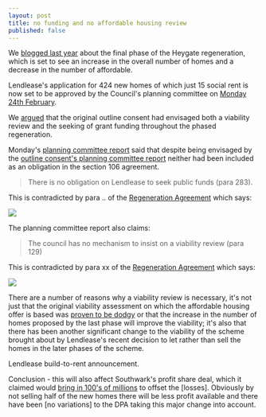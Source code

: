 ```yaml
---
layout: post
title: no funding and no affordable housing review
published: false
---
```

We [blogged last year](http://35percent.org/2019-08-05-elephant-park-final-phase-affordable-housing/) about the final phase of the Heygate regeneration, which is set to see an increase in the overall number of homes and a decrease in the number of affordable. 

Lendlease's application for 424 new homes of which just 15 social rent is now set to be approved by the Council's planning committee on [Monday 24th February](http://moderngov.southwark.gov.uk/ieListDocuments.aspx?CId=119&MId=6403&Ver=4).

We [argued](http://35percent.org/2019-08-05-elephant-park-final-phase-affordable-housing/) that the original outline consent had envisaged both a viability review and the seeking of grant funding throughout the phased regeneration.

Monday's [planning committee report](https://planning.southwark.gov.uk/online-applications/files/2B05D1FEBF0308C39F18968F194D473F/pdf/19_AP_1166--843567.pdf) said that despite being envisaged by the [outline consent's planning committee report](http://moderngov.southwark.gov.uk/documents/s34476/Report.pdf) neither had been included as an obligation in the section 106 agreement. 

> There is no obligation on Lendlease to seek public funds (para 283).

This is contradicted by para .. of the [Regeneration Agreement](https://files.whatdotheyknow.com/request/heygate_estate_development_partn/191203%2020141201_Lend%20Lease_2014%20Deed%20of%20Variation_COMPLETE.pdf%20EIR%201351433_Redacted.pdf) which says:

![](http://35percent.org/img/fundingra.png)

The planning committee report also claims:

>The  council has  no  mechanism  to  insist  on  a  viability review (para 129)

This is contradicted by para xx of the [Regeneration Agreement](https://files.whatdotheyknow.com/request/heygate_estate_development_partn/191203%2020141201_Lend%20Lease_2014%20Deed%20of%20Variation_COMPLETE.pdf%20EIR%201351433_Redacted.pdf) which says:

![](http://35percent.org/img/vreviewra.png)

There are a number of reasons why a viability review is necessary, it's not just that the original viability assessment on which the affordable housing offer is based was [proven to be dodgy](https://www.theguardian.com/cities/2015/jun/25/london-developers-viability-planning-affordable-social-housing-regeneration-oliver-wainwright) or that the increase in the number of homes proposed by the last phase will improve the viability; it's also that there has been another significant change to the viability of the scheme brought about by Lendlease's recent decision to let rather than sell the homes in the later phases of the scheme.

Lendlease build-to-rent announcement.

Conclusion - this will also affect Southwark's profit share deal, which it claimed would [bring in 100's of millions]() to offset the [losses]. Obviously by not selling half of the new homes there will be less profit available and there have been [no variations] to the DPA taking this major change into account.


